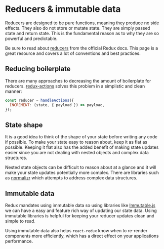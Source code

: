 # Reducers & immutable data

Reducers are designed to be pure functions, meaning they produce no side effects. They also do not store or mutate state. They are simply passed state and return state. This is the fundamental reason as to why they are so powerful and predictable.

Be sure to read about [reducers](http://redux.js.org/docs/basics/Reducers.html) from the official Redux docs. This page is a great resource and covers a lot of conventions and best practices.

## Reducing boilerplate

There are many approaches to decreasing the amount of boilerplate for reducers. [redux-actions](https://github.com/acdlite/redux-actions) solves this problem in a simplistic and clean manner:

```javascript
const reducer = handleActions({
  INCREMENT: (state, { payload }) => payload,
});
```

## State shape

It is a good idea to think of the shape of your state before writing any code if possible. To make your state easy to reason about, keep it as flat as possible. Keeping it flat also has the added benefit of making state updates easier since you are not dealing with nested objects and complex data structures.

Nested state objects can be difficult to reason about at a glance and it will make your state updates potentially more complex. There are libraries such as [normalizr](https://github.com/paularmstrong/normalizr) which attempts to address complex data structures.

## Immutable data

Redux mandates using immutable data so using libraries like [Immutable.js](https://facebook.github.io/immutable-js/) we can have a easy and feature rich way of updating our state data. Using immutable libraries is helpful for keeping your reducer updates clean and simple to read.

Using immutable data also helps `react-redux` know when to re-render components more efficiently, which has a direct effect on your applications performance.
